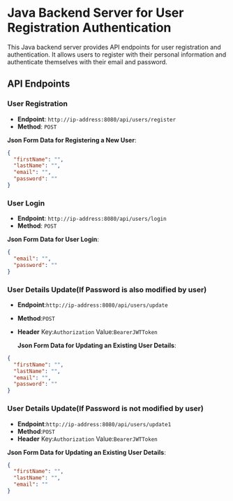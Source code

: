 # Java Backend Server for User Registration Authentication

This Java backend server provides API endpoints for user registration and authentication. It allows users to register with their personal information and authenticate themselves with their email and password.

## API Endpoints

### User Registration

- **Endpoint**: `http://ip-address:8080/api/users/register`
- **Method**: `POST`

**Json Form Data for Registering a New User**:

```json
{
  "firstName": "",
  "lastName": "",
  "email": "",
  "password": ""
}
```

### User Login

- **Endpoint**: `http://ip-address:8080/api/users/login`
- **Method**: `POST`

**Json Form Data for User Login**:

```json
{
  "email": "",
  "password": ""
}
```

### User Details Update(If Password is also modified by user)

- **Endpoint**:`http://ip-address:8080/api/users/update`
- **Method**:`POST`
- **Header** Key:`Authorization` Value:`BearerJWTToken`

  **Json Form Data for Updating an Existing User Details**:

```json
{
  "firstName": "",
  "lastName": "",
  "email": "",
  "password": ""
}
```

### User Details Update(If Password is not modified by user)

- **Endpoint**:`http://ip-address:8080/api/users/update1`
- **Method**:`POST`
- **Header** Key:`Authorization` Value:`BearerJWTToken`

**Json Form Data for Updating an Existing User Details**:

```json
{
  "firstName": "",
  "lastName": "",
  "email": ""
}
```
